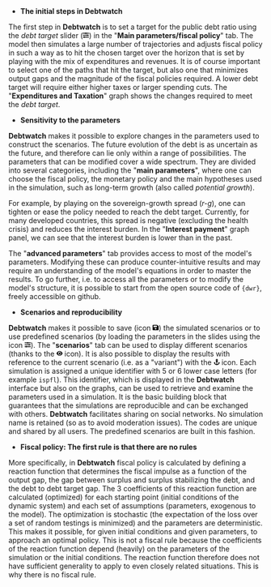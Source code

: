    

-   **The initial steps in Debtwatch**

The first step in **Debtwatch** is to set a target for the public debt ratio using the *debt target* slider (![slider](slider.png)) in the "**Main parameters/fiscal policy**" tab. The model then simulates a large number of trajectories and adjusts fiscal policy in such a way as to hit the chosen target over the horizon that is set by playing with the mix of expenditures and revenues. It is of course important to select one of the paths that hit the target, but also one that minimizes output gaps and the magnitude of the fiscal policies required. A lower debt target will require either higher taxes or larger spending cuts. The "**Expenditures and Taxation**" graph shows the changes required to meet the *debt target*.

-   **Sensitivity to the parameters**

**Debtwatch** makes it possible to explore changes in the parameters used to construct the scenarios. The future evolution of the debt is as uncertain as the future, and therefore can lie only within a range of possibilities. The parameters that can be modified cover a wide spectrum. They are divided into several categories, including the "**main parameters**", where one can choose the fiscal policy, the monetary policy and the main hypotheses used in the simulation, such as long-term growth (also called *potential growth*).

For example, by playing on the sovereign-growth spread (*r-g*), one can tighten or ease the policy needed to reach the debt target. Currently, for many developed countries, this spread is negative (excluding the health crisis) and reduces the interest burden. In the "**Interest payment**" graph panel, we can see that the interest burden is lower than in the past.

The "**advanced parameters**" tab provides access to most of the model's parameters. Modifying these can produce counter-intuitive results and may require an understanding of the model's equations in order to master the results. To go further, i.e. to access all the parameters or to modify the model's structure, it is possible to start from the open source code of `{dwr}`, freely accessible on github.

-   **Scenarios and reproducibility**

**Debtwatch** makes it possible to save (icon ![save](save.png)) the simulated scenarios or to use predefined scenarios (by loading the parameters in the slides using the icon ![slider](slider.png)). The "**scenarios**" tab can be used to display different scenarios (thanks to the ![eye](eye.png) icon). It is also possible to display the results with reference to the current scenario (i.e. as a "variant") with the ![anchor](anchor.png) icon. Each simulation is assigned a unique identifier with 5 or 6 lower case letters (for example `ispfl`). This identifier, which is displayed in the **Debtwatch** interface but also on the graphs, can be used to retrieve and examine the parameters used in a simulation. It is the basic building block that guarantees that the simulations are reproducible and can be exchanged with others. **Debtwatch** facilitates sharing on social networks. No simulation name is retained (so as to avoid moderation issues). The codes are unique and shared by all users. The predefined scenarios are built in this fashion.

-   **Fiscal policy: The first rule is that there are no rules**

More specifically, in **Debtwatch** fiscal policy is calculated by defining a reaction function that determines the fiscal impulse as a function of the output gap, the gap between surplus and surplus stabilizing the debt, and the debt to debt target gap. The 3 coefficients of this reaction function are calculated (optimized) for each starting point (initial conditions of the dynamic system) and each set of assumptions (parameters, exogenous to the model). The optimization is stochastic (the expectation of the loss over a set of random testings is minimized) and the parameters are deterministic. This makes it possible, for given initial conditions and given parameters, to approach an optimal policy. This is not a fiscal rule because the coefficients of the reaction function depend (heavily) on the parameters of the simulation or the initial conditions. The reaction function therefore does not have sufficient generality to apply to even closely related situations. This is why there is no fiscal rule.
